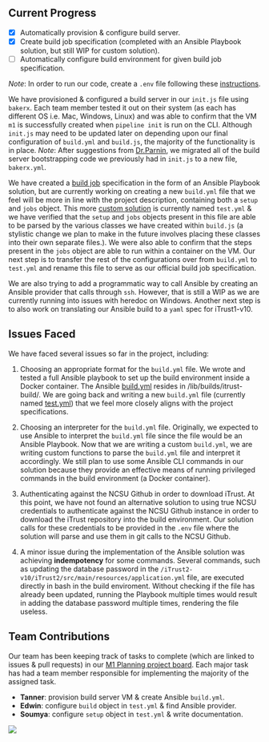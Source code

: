 
## Current Progress
* [x] Automatically provision & configure build server.
* [x] Create build job specification (completed with an Ansible Playbook solution, but still WIP for custom solution).
* [ ] Automatically configure build environment for given build job specification.

*Note*: In order to run our code, create a `.env` file following these [instructions](https://github.ncsu.edu/CSC-DevOps-S22/DEVOPS-10/blob/main/README.md).

We have provisioned & configured a build server in our `init.js` file using `bakerx`. Each team member tested it out on their system (as each has different OS i.e. Mac, Windows, Linux) and was able to confirm that the VM `m1` is successfully created when `pipeline init` is run on the CLI. Although `init.js` may need to be updated later on depending upon our final configuration of `build.yml` and `build.js`, the majority of the functionality is in place. *Note*: After suggestions from [Dr.Parnin](https://github.ncsu.edu/CSC-DevOps-S22/DEVOPS-10/pull/13#issuecomment-91230), we migrated all of the build server bootstrapping code we previously had in `init.js` to a new file, `bakerx.yml`.

We have created a [build job](https://github.ncsu.edu/CSC-DevOps-S22/DEVOPS-10/blob/main/lib/builds/itrust-build/build.yml) specification in the form of an Ansible Playbook solution, but are currently working on creating a new `build.yml` file that we feel will be more in line with the project description, containing both a `setup` and `jobs` object. This more [custom solution](https://github.ncsu.edu/CSC-DevOps-S22/DEVOPS-10/blob/main/test.yml) is currently named `test.yml` & we have verified that the `setup` and `jobs` objects present in this file are able to be parsed by the various classes we have created within `build.js` (a stylistic change we plan to make in the future involves placing these classes into their own separate files.). We were also able to confirm that the steps present in the `jobs` object are able to run within a container on the VM. Our next step is to transfer the rest of the configurations over from `build.yml` to `test.yml` and rename this file to serve as our official build job specification.

We are also trying to add a programmatic way to call Ansible by creating an Ansible provider that calls through `ssh`. However, that is still a WIP as we are currently running into issues with heredoc on Windows. Another next step is to also work on translating our Ansible build to a `yaml` spec for iTrust1-v10.

## Issues Faced
We have faced several issues so far in the project, including:

1. Choosing an appropriate format for the ```build.yml``` file. We wrote and tested a full Ansible playbook to set up the build environment inside a Docker container. The Ansible [build.yml](https://github.ncsu.edu/CSC-DevOps-S22/DEVOPS-10/blob/main/lib/builds/itrust-build/build.yml) resides in /lib/builds/itrust-build/. We are going back and writing a new ```build.yml``` file (currently named [test.yml](https://github.ncsu.edu/CSC-DevOps-S22/DEVOPS-10/blob/main/test.yml)) that we feel more closely aligns with the project specifications.

2. Choosing an interpreter for the ```build.yml``` file. Originally, we expected to use Ansible to interpret the ```build.yml``` file since the file would be an Ansible Playbook. Now that we are writing a custom ```build.yml```, we are writing custom functions to parse the ```build.yml``` file and interpret it accordingly. We still plan to use some Ansible CLI commands in our solution because they provide an effective means of running privileged commands in the build environment (a Docker container). 

3. Authenticating against the NCSU Github in order to download iTrust. At this point, we have not found an alternative solution to using true NCSU credentials to authenticate against the NCSU Github instance in order to download the iTrust repository into the build environment. Our solution calls for these credentials to be provided in the `.env` file where the solution will parse and use them in git calls to the NCSU Github.

4. A minor issue during the implementation of the Ansible solution was achieving **indempotency** for some commands. Several commands, such as updating the database password in the ```/iTrust2-v10/iTrust2/src/main/resources/application.yml``` file, are executed directly in bash in the build enviroment. Without checking if the file has already been updated, running the Playbook multiple times would result in adding the database password multiple times, rendering the file useless.

## Team Contributions
Our team has been keeping track of tasks to complete (which are linked to issues & pull requests) in our [M1 Planning project board](https://github.ncsu.edu/CSC-DevOps-S22/DEVOPS-10/projects/1). Each major task has had a team member responsible for implementing the majority of the assigned task.
* **Tanner**: provision build server VM & create Ansible `build.yml`.
* **Edwin**: configure `build` object in `test.yml` & find Ansible provider.
* **Soumya**: configure `setup` object in `test.yml` & write documentation.

<img src="https://github.ncsu.edu/CSC-DevOps-S22/DEVOPS-10/blob/main/img/projectBoard.png">
